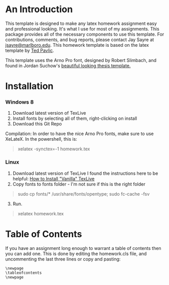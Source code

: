 An Introduction
===============

This template is designed to make any latex homework assignment easy and professional looking. It's what I use for most of my assignments.
This package provides all of the necessary components to use this template. For contributions, comments, and bug reports, please contact Jay Sayre at jsayre@marlboro.edu.
This homework template is based on the latex template by [Ted Pavlic](http://www.tedpavlic.com/post_homework_tex_example.php). 

This template uses the Arno Pro font, designed by Robert Slimbach, and found in Jordan Suchow's [beautiful looking thesis template.](https://github.com/suchow/LaTeX-template-for-Harvard-dissertation) 

Installation
============

### Windows 8 ###
1. Download latest version of TexLive
2. Install fonts by selecting all of them, right-clicking on install
3. Download this Git Repo

Compilation:
In order to have the nice Arno Pro fonts, make sure to use XeLateX.
In the powershell, this is:
> xelatex -synctex=-1 homework.tex

### Linux ###
1. Download latest version of TexLive
I found the instructions here to be helpful: [How to Install "Vanilla" TexLive](http://tex.stackexchange.com/questions/1092/how-to-install-vanilla-texlive-on-debian-or-ubuntu)
2. Copy fonts to fonts folder - I'm not sure if this is the right folder

> sudo cp fonts/* /usr/share/fonts/opentype;
> sudo fc-cache -fsv

3. Run.

> xelatex homework.tex

Table of Contents
=================

If you have an assignment long enough to warrant a table of contents then you can add one.
This is done by editing the homework.cls file, and uncommenting the last three lines or copy and pasting:

```
\newpage
\tableofcontents 
\newpage
```